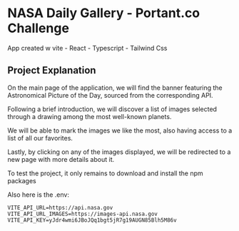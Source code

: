 # NASA Daily Gallery - Portant.co Challenge

App created w vite - React - Typescript - Tailwind Css

## Project Explanation

On the main page of the application, we will find the banner featuring the Astronomical Picture of the Day, sourced from the corresponding API.

Following a brief introduction, we will discover a list of images selected through a drawing among the most well-known planets.

We will be able to mark the images we like the most, also having access to a list of all our favorites.

Lastly, by clicking on any of the images displayed, we will be redirected to a new page with more details about it.

To test the project, it only remains to download and install the npm packages

Also here is the .env:

```
VITE_API_URL=https://api.nasa.gov
VITE_API_URL_IMAGES=https://images-api.nasa.gov
VITE_API_KEY=yJdr4wmi6JBoJQq1bgt5jR7g19AUGN85Blh5M86v
```
